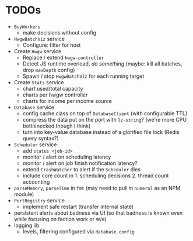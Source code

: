 # TODOs

* `BuyWorkers`
  * make decisions without config
* `HwgwBatchViz` service
  * Configure: filter for host
* Create `Hwgw` service
  * Replace / extend `hwgw-controller`
  * Detect JS runtime overload, *do something* (maybe: kill all batches, drop `maxDepth` config)
  * Spawn / stop `HwgwBatchViz` for each running target
* Create `Stats` service
  * chart used/total capacity
  * charts per hwgw controller
  * charts for income per income source
* `Database` service
  * config cache class on top of `DatabaseClient` (with configurable TTL)
  * compress the data put on the port with `lz-string`? (we're more CPU bottlenecked though I think)
  * turn into key-value database instead of a glorified file lock (Redis query syntax?)
* `Scheduler` service
  * add `status <job-id>`
  * monitor / alert on scheduling latency
  * monitor / alert on job finish notification latency?
  * extend `CrashWatcher` to alert if the `Scheduler` dies
  * include core count in 1. scheduling decisions 2. thread count accounting
* `parseMemory`, `parseTime` in `fmt` (may need to pull in `numeral` as an NPM module)
* `PortRegistry` service
  * implement safe restart (transfer internal state)
* persistent alerts about badness via UI (so that badness is known even while focusing on faction work or w/e)
* logging lib
  * levels, filtering configured via `database.config`
